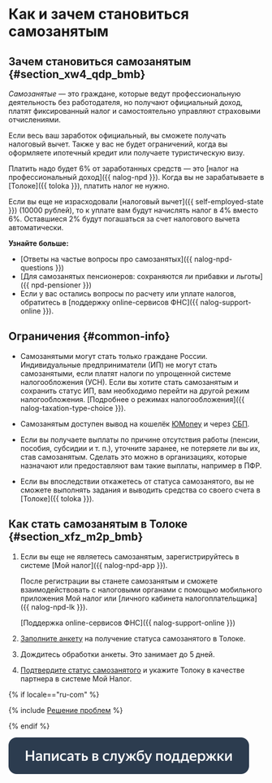 # Как и зачем становиться самозанятым

## Зачем становиться самозанятым {#section_xw4_qdp_bmb}

_Самозанятые_ — это граждане, которые ведут профессиональную деятельность без работодателя, но получают официальный доход, платят фиксированный налог и самостоятельно управляют страховыми отчислениями.

Если весь ваш заработок официальный, вы сможете получать налоговый вычет. Также у вас не будет ограничений, когда вы оформляете ипотечный кредит или получаете туристическую визу.

Платить надо будет 6% от заработанных средств — это [налог на профессиональный доход]({{ nalog-npd }}). Когда вы не зарабатываете в [Толоке]({{ toloka }}), платить налог не нужно.

Если вы еще не израсходовали [налоговый вычет]({{ self-employed-state }}) (10000 рублей), то к уплате вам будут начислять налог в 4% вместо 6%. Оставшиеся 2% будут погашаться за счет налогового вычета автоматически.

**Узнайте больше:**
- [Ответы на частые вопросы про самозанятых]({{ nalog-npd-questions }})
- [Для самозанятых пенсионеров: сохраняются ли прибавки и льготы]({{ npd-pensioner }})
- Если у вас остались вопросы по расчету или уплате налогов, обратитесь в [поддержку online-сервисов ФНС]({{ nalog-support-online }}).

## Ограничения {#common-info}

- Самозанятыми могут стать только граждане России. Индивидуальные предприниматели (ИП) не могут стать самозанятыми, если платят налоги по упрощенной системе налогообложения (УСН). Если вы хотите стать самозанятым и сохранить статус ИП, вам необходимо перейти на другой режим налогообложения. [Подробнее о режимах налогообложения]({{ nalog-taxation-type-choice }}).
    
- Самозанятым доступен вывод на кошелёк [ЮMoney](../pay/yoomoney.md) и через [СБП](../pay/sbp.md).
    
- Если вы получаете выплаты по причине отсутствия работы (пенсии, пособия, субсидии и т. п.), уточните заранее, не потеряете ли вы их, став самозанятым. Сделать это можно в организациях, которые назначают или предоставляют вам такие выплаты, например в ПФР.
    
- Если вы впоследствии откажетесь от статуса самозанятого, вы не сможете выполнять задания и выводить средства со своего счета в [Толоке]({{ toloka }}).
    


## Как стать самозанятым в Толоке {#section_xfz_m2p_bmb}

1. Если вы еще не являетесь самозанятым, зарегистрируйтесь в системе [Мой налог]({{ nalog-npd-app }}).
    
    После регистрации вы станете самозанятым и сможете взаимодействовать с налоговыми органами с помощью мобильного приложения Мой налог или [личного кабинета налогоплательщика]({{ nalog-npd-lk }}).
    
    [Поддержка online-сервисов ФНС]({{ nalog-support-online }})
    
1. [Заполните анкету](send-request.md) на получение статуса самозанятого в Толоке.
1. Дождитесь обработки анкеты. Это занимает до 5 дней.
    
1. [Подтвердите статус самозанятого](accept-status.md) и укажите Толоку в качестве партнера в системе Мой Налог.


{% if locale=="ru-com" %}

{% include [Решение проблем](_include/self-employed_troubles.md) %}

{% endif %}

[![](../images/buttons/contact-support.svg)](../troubleshooting/troubleshooting.md#self-employed)


